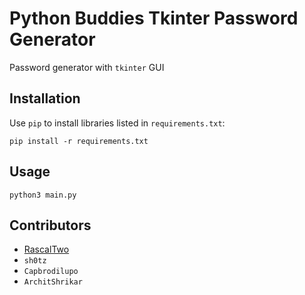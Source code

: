 # Python Buddies Tkinter Password Generator

Password generator with `tkinter` GUI

## Installation

Use `pip` to install libraries listed in `requirements.txt`:

`pip install -r requirements.txt`

## Usage

`python3 main.py`

## Contributors

- [RascalTwo](http://github.com/RascalTwo)
- `sh0tz`
- `Capbrodilupo`
- `ArchitShrikar`